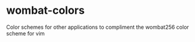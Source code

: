 # wombat-colors
Color schemes for other applications to compliment the wombat256 color scheme for vim
